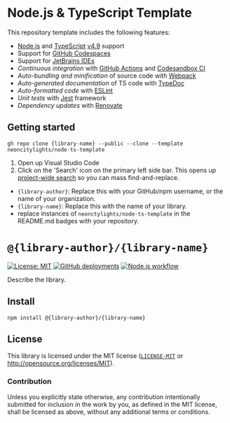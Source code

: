 # Node.js & TypeScript Template
This repository template includes the following features:
 * [Node.js](https://nodejs.org/) and [TypeScript](https://www.typescriptlang.org/) [v4.9](https://www.typescriptlang.org/docs/handbook/release-notes/overview.html) support
 * Support for [GitHub Codespaces](https://github.com/features/codespaces)
 * Support for [JetBrains IDEs](https://www.jetbrains.com/)
 * *Continuous integration* with [GitHub Actions](https://github.com/features/actions) and [Codesandbox CI](https://codesandbox.io/ci)
 * *Auto-bundling and minification* of source code with [Webpack](https://webpack.js.org/)
 * *Auto-generated documentation* of TS code with [TypeDoc](https://typedoc.org/)
 * *Auto-formatted code* with [ESLint](https://eslint.org/)
 * *Unit tests* with [Jest](https://jestjs.io/) framework
 * *Dependency updates* with [Renovate](https://github.com/marketplace/renovate)

## Getting started
```
gh repo clone {library-name} --public --clone --template neoncitylights/node-ts-template
```
1. Open up Visual Studio Code
2. Click on the 'Search' icon on the primary left side bar. This opens up [project-wide search](https://code.visualstudio.com/docs/editor/codebasics#_search-across-files) so you can mass find-and-replace.
 - `{library-author}`: Replace this with your GitHub/npm username, or the name of your organization.
 - `{library-name}`: Replace this with the name of your library.
 - replace instances of `neonctylights/node-ts-template` in the README.md badges with your repository.

# `@{library-author}/{library-name}`
[![License: MIT](https://img.shields.io/badge/License-MIT-blue.svg)](https://opensource.org/licenses/MIT)
[![GitHub deployments](https://img.shields.io/github/deployments/neoncitylights/node-ts-template/github-pages?label=deploy)](https://github.com/neoncitylights/node-ts-template/deployments/activity_log?environment=github-pages)
[![Node.js workflow](https://github.com/neoncitylights/node-ts-template/actions/workflows/main.yml/badge.svg)](https://github.com/neoncitylights/node-ts-template/actions/workflows/main.yml)

Describe the library.

## Install
```
npm install @{library-author}/{library-name}
```

## License
This library is licensed under the MIT license ([`LICENSE-MIT`](./LICENSE) or http://opensource.org/licenses/MIT).

### Contribution
Unless you explicitly state otherwise, any contribution intentionally submitted for inclusion in the work by you, as defined in the MIT license, shall be licensed as above, without any additional terms or conditions.
